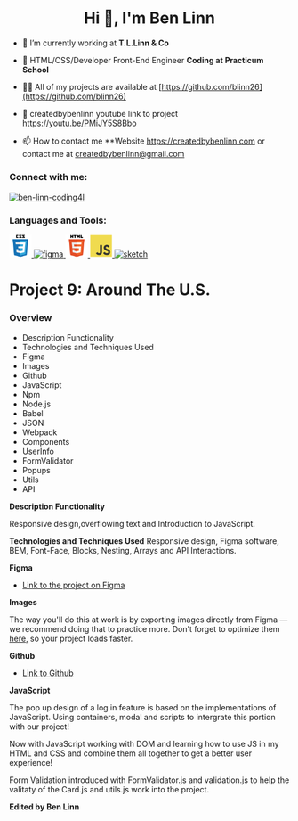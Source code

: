<h1 align="center">Hi 👋, I'm Ben Linn</h1>

- 🔭 I’m currently working at **T.L.Linn & Co**

- 🌱 HTML/CSS/Developer Front-End Engineer **Coding at Practicum School**

- 👨‍💻 All of my projects are available at [https://github.com/blinn26](https://github.com/blinn26)

- 🎥 createdbybenlinn youtube link to project https://youtu.be/PMiJY5S8Bbo

- 📫 How to contact me **Website https://createdbybenlinn.com or contact me at createdbybenlinn@gmail.com


<h3 align="left">Connect with me:</h3>
<p align="left">
<a href="https://linkedin.com/in/ben-linn-coding4l" target="blank"><img align="center" src="https://raw.githubusercontent.com/rahuldkjain/github-profile-readme-generator/master/src/images/icons/Social/linked-in-alt.svg" alt="ben-linn-coding4l" height="30" width="40" /></a>
</p>

<h3 align="left">Languages and Tools:</h3>
<p align="left"> <a href="https://www.w3schools.com/css/" target="_blank" rel="noreferrer"> <img src="https://raw.githubusercontent.com/devicons/devicon/master/icons/css3/css3-original-wordmark.svg" alt="css3" width="40" height="40"/> </a> <a href="https://www.figma.com/" target="_blank" rel="noreferrer"> <img src="https://www.vectorlogo.zone/logos/figma/figma-icon.svg" alt="figma" width="40" height="40"/> </a> <a href="https://www.w3.org/html/" target="_blank" rel="noreferrer"> <img src="https://raw.githubusercontent.com/devicons/devicon/master/icons/html5/html5-original-wordmark.svg" alt="html5" width="40" height="40"/> </a> <a href="https://developer.mozilla.org/en-US/docs/Web/JavaScript" target="_blank" rel="noreferrer"> <img src="https://raw.githubusercontent.com/devicons/devicon/master/icons/javascript/javascript-original.svg" alt="javascript" width="40" height="40"/> </a> <a href="https://www.sketch.com/" target="_blank" rel="noreferrer"> <img src="https://www.vectorlogo.zone/logos/sketchapp/sketchapp-icon.svg" alt="sketch" width="40" height="40"/> </a> </p>


# Project 9: Around The U.S.

### Overview

- Description Functionality
- Technologies and Techniques Used
- Figma
- Images
- Github
- JavaScript
- Npm
- Node.js
- Babel
- JSON
- Webpack
- Components
- UserInfo
- FormValidator
- Popups
- Utils
- API
 
  

**Description Functionality**

Responsive design,overflowing text and Introduction to JavaScript.

**Technologies and Techniques Used**
Responsive design, Figma software, BEM, Font-Face, Blocks, Nesting, Arrays and API Interactions.

**Figma**

- [Link to the project on Figma](https://www.figma.com/file/ii4xxsJ0ghevUOcssTlHZv/Sprint-3%3A-Around-the-US?node-id=0%3A1)

**Images**

The way you'll do this at work is by exporting images directly from Figma — we recommend doing that to practice more. Don't forget to optimize them [here](https://tinypng.com/), so your project loads faster.

**Github**

- [Link to Github](https://blinn26.github.io/se_project_aroundtheus/)

**JavaScript**

The pop up design of a log in feature is based on the implementations of JavaScript. Using containers, modal and scripts to intergrate this portion with our project!

Now with JavaScript working with DOM and learning how to use JS in my HTML and CSS and combine them all together to get a better user experience!

Form Validation introduced with FormValidator.js and validation.js to help the valitaty of the Card.js and utils.js work into the project.

**Edited by Ben Linn**
